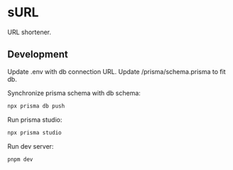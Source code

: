 # sURL

URL shortener.

## Development

Update .env with db connection URL. Update /prisma/schema.prisma to fit db.

Synchronize prisma schema with db schema:

```sh
npx prisma db push
```

Run prisma studio:

```sh
npx prisma studio
```

Run dev server:

```sh
pnpm dev
```
